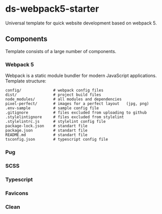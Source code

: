 # ds-webpack5-starter
Universal template for quick website development based on webpack 5.

## Components
Template consists of a large number of components.

### Webpack 5
Webpack is a static module bundler for modern JavaScript applications.
Template structure:

```
config/              # webpack config files
dist/                # project build files
node_modules/        # all modules and dependencies
pixel-perfect/       # images for a perfect layout   (jpg, png)
.env-sample          # sample config file
.gitignore           # files excluded from uploading to github
.stylelintignore     # files excluded from stylelint
.stylelintrc.js      # stylelint config file
package-lock.json    # standart file
package.json         # standart file
README.md            # standart file
tsconfig.json        # typescript config file
```

### Pug

### SCSS

### Typescript

### Favicons

### Clean
